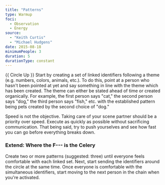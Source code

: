 ```yaml
---
title: "Patterns"
type: Warmup
foci:
  - Observation
  - Energy
source:
  - "Keith Curtis"
  - "Michael Hudgens"
date: 2015-08-18
minimumPeople: 3
duration: 5
durationType: constant
---
```

{{ Circle Up }}
Start by creating a set of linked identifiers following a theme (e.g. numbers, colors, animals, etc.).
To do this, point at a person who hasn't been pointed at yet and say something in line with the theme which has been created.
The theme can either be stated ahead of time or created organically.
For example, the first person says "cat," the second person says "dog," the third person says "fish," etc. with the established pattern being pets created by the second choice of "dog."

Speed is not the objective.
Taking care of your scene partner should be a priority over speed.
Execute as quickly as possible without sacrificing communication.
That being said, try to push yourselves and see how fast you can go before everything breaks down.

### Extend: Where the F--- is the Celery
Create two or more patterns (suggested: three) until everyone feels comfortable with each linked set.
Next, start sending the identifiers around the circle at the same time.
Once everyone is comfortable with the simultaneous identifiers, start moving to the next person in the chain when you're activated.
